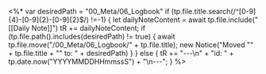 <%*
var desiredPath = "00_Meta/06_Logbook"
if (tp.file.title.search(/^[0-9]{4}-[0-9]{2}-[0-9]{2}$/) !=-1)
{
	let dailyNoteContent = await tp.file.include("[[Daily Note]]")
	tR += dailyNoteContent;
	if (tp.file.path().includes(desiredPath) != true)
	{
		await tp.file.move("/00_Meta/06_Logbook/" + tp.file.title);
    new Notice("Moved \"" + tp.file.title + "\" to: " + desiredPath)
	}
} else
	{
		tR += "---\n" + "id: " + tp.date.now("YYYYMMDDHHmmssS") + "\n---";
	}
%>